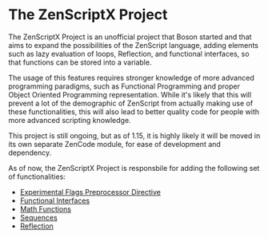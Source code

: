 # The ZenScriptX Project

The ZenScriptX Project is an unofficial project that Boson started and that aims to expand the possibilities of the
ZenScript language, adding elements such as lazy evaluation of loops, Reflection, and functional interfaces, so that
functions can be stored into a variable.

The usage of this features requires stronger knowledge of more advanced programming paradigms, such as Functional
Programming and proper Object Oriented Programming representation. While it's likely that this will prevent a lot of the
demographic of ZenScript from actually making use of these functionalities, this will also lead to better quality code
for people with more advanced scripting knowledge.

This project is still ongoing, but as of 1.15, it is highly likely it will be moved in its own separate ZenCode module,
for ease of development and dependency.

As of now, the ZenScriptX Project is responsbile for adding the following set of functionalities:

- [Experimental Flags Preprocessor Directive](/Mods/Boson/Preprocessor/Exp/)
- [Functional Interfaces](/Mods/Boson/Functions/Concept/)
- [Math Functions](/Mods/Boson/Math/Concept/)
- [Sequences](/Mods/Boson/Sequences/Concept/)
- [Reflection](/Mods/Boson/Reflection/Concept/)
